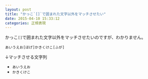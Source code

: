 ```yaml
---
layout: post
title: "かっこ`[]`で囲まれた文字以外をマッチさせたい"
date: 2015-04-10 15:33:12
categories: 正規表現
---
```

<p>かっこ<code>[]</code>で囲まれた文字以外をマッチさせたいのですが、わかりません。</p>

<p><code>あいうえお[ほげ]かきくけこ[ふが]</code></p>

<p>↓マッチさせる文字列</p>

<ul>
<li><code>あいうえお</code></li>
<li><code>かきくけこ</code></li>
</ul>
